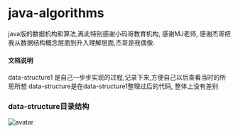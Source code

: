 # java-algorithms
java版的数据机构和算法,再此特别感谢小码哥教育机构, 感谢MJ老师, 感谢杰哥把我从数据结构概念层面到升入理解层面,杰哥是我偶像.


#### 文档说明
data-structure1 是自己一步步实现的过程,记录下来,方便自己以后查看当时的所思所想
data-structure是在data-structure1整理过后的代码, 整体上没有差别

### data-structure目录结构
![avatar](/Users/JQC/java-algorithms/1.png)



